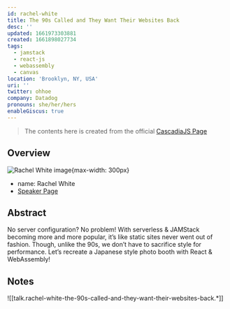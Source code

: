 ```yaml
---
id: rachel-white
title: The 90s Called and They Want Their Websites Back
desc: ''
updated: 1661973303881
created: 1661898027734
tags:
  - jamstack
  - react-js
  - webassembly
  - canvas
location: 'Brooklyn, NY, USA'
uri: ''
twitter: ohhoe
company: Datadog
pronouns: she/her/hers
enableGiscus: true
---
```

> The contents here is created from the official [CascadiaJS Page](https://2022.cascadiajs.com/speakers/rachel-white)

## Overview

![Rachel White image](https://create-4jr.begin.app/_static/2022/rachel-white.jpg){max-width: 300px}
- name: Rachel White
- [Speaker Page](https://2022.cascadiajs.com/speakers/rachel-white)

## Abstract

No server configuration? No problem! With serverless & JAMStack becoming more and more popular, it’s like static sites never went out of fashion. Though, unlike the 90s, we don’t have to sacrifice style for performance. Let’s recreate a Japanese style photo booth with React & WebAssembly!

## Notes

![[talk.rachel-white-the-90s-called-and-they-want-their-websites-back.*]]